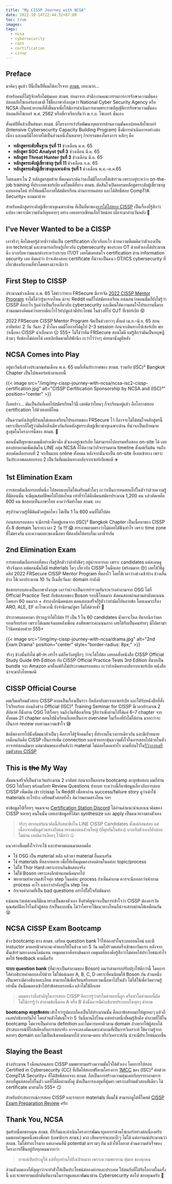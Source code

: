 ```yaml
---
title: "My CISSP Journey with NCSA"
date: 2022-10-14T22:44:32+07:00
toc: true
images:
tags:
  - ncsa
  - cybersecurity
  - rant
  - certification
  - cissp
---
```


## Preface

มาคิดๆ ดูแล้ว ปีนี้เป็นปีที่ผมได้อะไรจาก [สกมช.](https://ncsa.or.th/) เยอะมาก&hellip;

สำหรับคนที่ไม่รู้จักหรือไม่คุ้นเคย สกมช. ย่อมาจาก สำนักงานคณะกรรมการการรักษาความมั่นคงปลอดภัยไซเบอร์แห่งชาติ ใช้ชื่อภาษาอังกฤษว่า National Cyber Security Agency หรือ NCSA เป็นหน่วยงานที่ตั้งขึ้นมาเพื่อให้มีการดำเนินการตามพระราชบัญญัติการรักษาความมั่นคงปลอดภัยไซเบอร์ พ.ศ. 2562 หรือที่เราเรียกกันว่า พ.ร.บ. ไซเบอร์ นั่นเอง

ตั้งแต่ปีที่แล้วเป็นต้นมา สกมช. มีโครงการเร่งรัดพัฒนาบุคลากรด้านความมั่นคงปลอดภัยไซเบอร์ (Intensive Cybersecurity Capacity Building Program) ซึ่งมีการดำเนินการอย่างต่อเนื่อง และผมก็มีโอกาสได้เป็นส่วนหนึ่งในหลายๆ กิจกรรมของโครงการ หลักๆ คือ

* **หลักสูตรระดับพื้นฐาน รุ่นที่ 11** ช่วงเดือน ม.ค. 65
* **หลักสูตร SOC Analyst รุ่นที่ 3** ช่วงเดือน มี.ค. 65
* **หลักสูตร Threat Hunter รุ่นที่ 3** ช่วงเดือน มี.ค. 65
* **หลักสูตรระดับผู้เชี่ยวชาญ รุ่นที่ 11** ช่วงเดือน ก.ค. 65
* **หลักสูตรระดับผู้เชี่ยวชาญเฉพาะด้าน รุ่นที่ 1** ช่วงเดือน พ.ค.–ต.ค.65

โดยเฉพาะใน 2 หลักสูตรสุดท้าย ที่ตอนแรกคิดว่าคงไม่มีโอกาสได้เข้าร่วม เพราะอยู่ระหว่าง on-the-job training ที่ประเทศเซอร์เบีย แต่โชคดีที่ทาง สกมช. ตัดสินใจเปิดอบรมหลักสูตรระดับผู้เชี่ยวชาญ แบบออนไลน์ ทำให้ผมมีโอกาสได้สมัครเรียน ผ่านการทดสอบ และได้สิทธิ์สอบ CompTIA Security+ แถมมาด้วย

สำหรับหลักสูตรระดับผู้เชี่ยวชาญเฉพาะด้าน ที่เป็นที่มาของ[การได้ไปสอบ CISSP](/posts/cissp-exam-preparation-review/) เป็นเรื่องที่รู้สึกว่าแปลก เพราะมีความบังเอิญหลายๆ อย่าง เลยอยากเขียนเก็บไว้หน่อย เผื่อจะมาอ่านวันหลัง 🧐

## I've Never Wanted to be a CISSP

เอาจริงๆ คือไม่เคยรู้ด้วยซ้ำว่ามันเป็น certification เกี่ยวกับอะไร ด้วยความที่ผมคิดว่าตัวเองเป็นสาย technical และสามารถเรียนรู้เกี่ยวกับ cybersecurity ของระบบ OT ด้วยตัวเองได้ประมาณนึง บวกกับความแตกต่างระหว่างระบบ IT/OT เลยไม่เคยสนใจ certification ด้าน information security เลย คิดแค่ว่า ถ้าจะต้องสอบ certificate ก็น่าจะเป็นแนว OT/ICS cybersecurity ที่เกี่ยวข้องกับงานที่ทำโดยตรงน่าจะดีกว่า

## First Step to CISSP

ประมาณช่วงเดือน ก.พ. 65 ได้ข่าวว่าทาง FRSecure มีการจัด [2022 CISSP Mentor Program](https://frsecure.com/cissp-mentor-program/) จำไม่ได้ว่ารู้มาจากไหน น่าจะ Reddit ผมก็ไปสมัครลงเรียน แน่นอนว่าตอนนั้นก็ยังไม่รู้ว่า CISSP คืออะไร รู้แค่ว่าเป็นเรื่องเกี่ยวกับ cybersecurity และมีคนให้ความสนใจโปรแกรมนี้มาก ส่วนผมเองคิดแค่ว่าอยากมีอะไรไว้ทำ/ดูแล้วมีประโยชน์ ในช่วงที่ไป OJT ที่เซอร์เบีย 😝

2022 FRSecure CISSP Mentor Program จัดเป็นช่วงยาวๆ ตั้งแต่ เม.ย.–มิ.ย. 65 สอนอาทิตย์ละ 2 วัน วันละ 2 ชั่วโมง ผมมีโอกาสได้ดูไป 2–3 session ก่อนจะเดินทางไปเซอร์เบีย พบว่าเนื้อหา CISSP น่าเบื่อมาก 😑 555+ ไม่ใช่ว่าทีม FRSecure สอนไม่ดี แต่รู้สึกว่ามันเป็นทฤษฎีล้วนๆ จับต้องไม่ค่อยได้ เลยเลิกติดตามไปพักนึง กะว่าไว้ว่างๆ ค่อยมานั่งดูทีหลัง

## NCSA Comes into Play

อยู่มาวันนึงช่วงประมาณต้นเดือน พ.ค. 65 ผมก็เห็นประกาศของ สกมช. ร่วมกับ (ISC)² Bangkok Chapter เป็นโปสเตอร์หน้าตาแบบนี้

{{< image src="/img/my-cissp-journey-with-ncsa/ncsa-isc2-cissp-certification.jpg" alt="CISSP Cerfitication Sponsorship by NCSA and (ISC)²" position="center" >}}

ก็เลยอ้าว&hellip; มันเป็นอันที่เคยไปสมัครเรียนไว้นี่ เลยคิดว่าไหนๆ ก็จะเรียนอยู่แล้ว ถือโอกาสสอบ certification ไปด้วยเลยดีไหม 

เป็นความบังเอิญที่ถ้าผมไม่เคยลงเรียนโปรแกรมของ FRSecure ไว้ ก็อาจจะไม่ได้สนใจหลักสูตรนี้ เพราะทีแรกก็ไม่รู้ว่ามันคือสิ่งเดียวกันกับหลักสูตรระดับผู้เชี่ยวชาญเฉพาะด้าน ที่น่าจะเป็นเป้าหมายสูงสุดในโครงการนี้ของ สกมช. 🤔

ตอนนั้นปัญหาของผมมีอย่างเดียวคือ ตัวเองอยู่เซอร์เบีย ไม่สามารถไปอบรมหรือสอบ on-site ได้ เลยลองสอบถามเพิ่มเติมใน LINE กลุ่ม NCSA ก็ได้ความว่ากิจกรรมตาม timeline ตั้งแต่เริ่มต้น จนถึงสอบคัดเลือกรอบที่ 2 จะเป็นแบบ online ทั้งหมด หลังจากนั้นจะเป็น on-site ก็เลยเข้าทาง เพราะวันประกาศผลสอบรอบ 2 เป็นวันที่ผมเดินทางกลับจากเซอร์เบียพอดี ✈️

## 1st Elimination Exam

การสอบคัดเลือกรอบที่หนึ่ง ไปสอบแบบไม่ได้เตรียมตัวใดๆ กะว่าเป็นการทดสอบไปในตัวว่าด้วยความรู้ที่มีตอนนั้น จะมีคุณสมบัติพอได้ไปต่อไหม เท่าที่จำได้คือมีคนสมัครประมาณ 1,200 คน แล้วคัดเหลือ 600 คน ข้อสอบเป็นภาษาไทย คาดว่าจัดทำโดย สกมช. เอง

สรุปว่าความรู้ที่มีติดตัวอยู่พอไหว ได้เป็น 1 ใน 600 คนที่ได้ไปต่อ

ก่อนสอบรอบสอง จะมีการติวโดยผู้แทนจาก (ISC)² Bangkok Chapter เป็นเนื้อหาของ CISSP ทั้ง 8 domain ในระยะเวลา 2 วัน !!! 😱 สารภาพตามตรงว่าไม่ค่อยได้ฟังเท่าไร เพราะ time zone ที่ไม่ตรงกัน และความเยอะของเนื้อหา ที่ต้องอัดให้ครบในเวลาที่จำกัด

## 2nd Elimination Exam

การสอบคัดเลือกรอบที่สอง เริ่มรู้สึกตัวว่าถ้ายังชิลๆ อยู่น่าจะยากละ เพราะ candidates แต่ละคนดูจริงจังมาก แต่ตอนนั้นไม่มี materials ใดๆ เกี่ยวกับ CISSP ในมือเลย (พร้อมมาก 😒) เลยใช้วิธีดูคลิป 2022 FRSecure CISSP Mentor Program ที่ดองไว้ โดยใช้เวลาว่างช่วงเช้าบ้าง ช่วงเย็นบ้าง ใช้เวลาประมาณ 10 วัน ก็เฉลี่ยวันละ domain กำลังดี

ข้อสอบรอบสองเป็นภาษาอังกฤษ เดาว่าน่าจะเป็นการยำรวมกันระหว่างคำถามจาก OSG ไม่ก็ Official Practice Test กับข้อสอบของ Boson รอบนี้โหดมาก คัดคนสอบผ่านตามลำดับคะแนน โดยเอา 60 คนแรก + สำรองอีกนิดหน่อย ตอนสอบเสร็จก็รู้ตัวว่าทำผิดไปหลายข้อ โดยเฉพาะเรื่อง ARO, ALE, EF อะไรพวกนี้ ยังจำนิยาม/สูตร ไม่ได้ด้วยซ้ำ 🤣

ประกาศผลออกมา ปรากฏว่าได้ไปต่อ !!! เป็น 1 ใน 60 candidates น้ำตาจะไหล ทีแรกนึกว่าตกรอบเรียบร้อย เพราะได้เมลแจ้งผลหลังเพื่อน สงสัยเพราะคะแนนกาก เลยได้รับเป็นคนท้ายๆ มีไปดราม่าไว้นิดหน่อยด้วย 555+

{{< image src="/img/my-cissp-journey-with-ncsa/drama.jpg" alt="2nd Exam Drama" position="center" style="border-radius: 8px;" >}}

จริงๆ ช่วงนั้นยังไม่ all-in เท่าไร แต่ก็หวังอยู่ลึกๆ ว่าจะได้ไปต่อ เลยกดสั่งหนังสือ CISSP Official Study Guide 9th Edition กับ CISSP Official Practice Tests 3rd Edition ที่ขายเป็น bundle จาก Amazon มาตั้งแต่ยังไม่ประกาศผลรอบสอง กะว่าถ้าเดินทางกลับจากเซอร์เบีย หนังสือน่าจะมาถึงไทยพอดี

## CISSP Official Course

ผมเริ่มเตรียมตัวสอบ CISSP แบบเป็นเรื่องเป็นราว ก็หลังกลับมาจากเซอร์เบีย และได้รับหนังสือที่สั่งไว้เรียบร้อย ก่อนถึงช่วง Official (ISC)² Training Seminar for CISSP มีเวลาประมาณ 2 สัปดาห์ ก็นั่งอ่าน OSG ไปเรื่อยๆ จนถึงวันที่ต้องเรียน รู้สึกว่าเพิ่งอ่านไปได้แค่ 6–7 chapter จากทั้งหมด 21 chapter ตอนไปนั่งเรียนก็เลยเป็นการ overview ในเรื่องที่ยังไม่ได้อ่าน มากกว่าจะเป็นการ review ทบทวนความเข้าใจ 😅

ข้อดีของการไปนั่งสัมมนาตัวเป็นๆ คือการได้รู้จักคนอื่นๆ ที่ทำงานในวงการเดียวกัน และมีเป้าหมายเหมือนกันคือ CISSP เป็นการเพิ่ม connection และช่วยกระตุ้นความตั้งใจในการสอบไปด้วยในตัว อาจารย์สอนดีมาก แต่มาค้นพบเองทีหลังว่า material ไม่ค่อยโอเคเท่าไร ตามที่บ่นไว้ใน[รีวิวการเตรียมตัวสอบ CISSP](/posts/cissp-exam-preparation-review/#cissp-official-isc-student-guide-6th-edition)

## This is&nbsp;<strike>the</strike>&nbsp;My Way

สัมมนาเสร็จก็เป็นช่วงเว้นประมาณ 2 อาทิตย์ ก่อนจะเป็นอบรม bootcamp ตะลุยข้อสอบ ผมก็อ่าน OSG ไปเรื่อยๆ พร้อมกับทำ Review Questions ท้ายบท ระหว่างนี้ก็หาข้อมูลเกี่ยวกับการสอบ CISSP เพิ่มเติม เข้า r/cissp ใน Reddit เพื่อหาอ่าน success/failure story ดูว่าเค้าใช้ materials อะไรบ้าง เตรียมตัวสอบยังไง คิดว่าพลาดตรงไหน ฯลฯ 

หาข้อมูลไปเรื่อยๆ จนมาเจอ [Certification Station Discord](/posts/cissp-exam-preparation-review/#certification-station-discord) ได้อ่านคำแนะนำและแนวคิดของ CISSP หลายๆ คนในนั้น เลยเอาข้อมูลที่ได้มา synthesize และ apply เป็นแนวทางของตัวเอง

> จริงๆ อยากแชร์แนวคิดนี้กับสมาชิกใน LINE CISSP Candidates ตั้งแต่ก่อนสอบ แต่เนื่องจากมันดูสวนทางกับแนวทางของคนส่วนใหญ่ (ที่คุยกันในห้อง) บวกกับตัวเองก็ยังสอบไม่ผ่าน เลยคิดว่าเงียบๆ ไว้ดีกว่า 🤐

แนวทางที่ผมตั้งใจว่าจะใช้ และทำตามแผนมาตลอดคือ

* ใช้ OSG เป็น material หลัก แล้วหา material อื่นมาเสริม
* ใช้ materials ที่หลากหลาย เพื่อให้เห็นมุมมองรอบด้านในแต่ละ topic/process
* ไม่ใช้ Thor Hard เพราะยากเกินข้อสอบจริง
* ไม่ใช้ Boson เพราะลงลึกด้านเทคนิคมากไป
* พยายามทำความเข้าใจทุก step ในแต่ละ process ถ้าเห็นคำถาม ควรจะนึกออกว่าเค้าถาม process อะไร และเรากำลังอยู่ใน step ไหน
* ถ้าเจอคำถามที่เป็น bad questions อย่าไปใส่ใจกับมันมาก

แน่นอนว่าแต่ละคนก็มีแนวทางเป็นของตัวเอง สิ่งสำคัญน่าจะเป็นการเข้าใจว่า CISSP ต้องการวัดคุณสมบัติอะไรในตัวผู้สอบ ถ้าเป็นแบบนั้น ไม่ว่าใครจะใช้แนวทางไหนก็น่าจะสอบผ่านได้เหมือนกัน 😝

## NCSA CISSP Exam Bootcamp

ช่วง bootcamp ทาง สกมช. เตรียม question bank ไว้ให้ลองทำในระบบออนไลน์ และมี instuctor มาคอยติวคำถาม-คำตอบให้ในช่วงเวลา 5 วัน ผมไปร่วมแค่ครึ่งเช้าของวันแรก หลังจากนั้นเข้าร่วมทางออนไลน์แทน เหตุผลแรกคือรถติดมาก เหตุผลที่สองคือรู้สึกว่าไม่ค่อยได้ประโยชน์เท่าไร ขอให้ feedback ตามนี้ครับ

**ระบบ question bank** (ที่น่าจะเป็นคำถามของ Boson) ผมว่าสามารถปรับปรุงให้ดีกว่านี้ โดยการใส่คำอธิบายคำตอบลงไปด้วย ไม่ใช่แค่เฉลย A, B, C, D เพราะที่คนนิยมใช้ Boson กัน ส่วนหนึ่งเป็นเพราะมีคำอธิบายละเอียด สามารถใช้เพื่อเรียนหรือทบทวนเนื้อหาไปในตัว ไม่ได้ใช้เพื่อวัดความรู้เท่านั้น อันนี้ผมลองเข้าไปทำข้อสอบรอบนึง แล้วไม่ใช้อีกเลย

> ผมมองว่าสิ่งสำคัญในการสอบ CISSP คือการรู้ว่าทำไมคำตอบนี้ถูก หรือทำไมคำตอบนี้ผิด ไม่ใช่การรู้ว่า คำถามข้อนี้ตอบ A หรือ B ดังนั้นควรมีคำอธิบายประกอบในทุกๆ คำถาม

**bootcamp ตะลุยข้อสอบ** เข้าใจว่ารูปแบบก็คงเป็นได้ประมาณนั้น คือเอาข้อสอบมาให้ดูเยอะๆ แล้วก็เฉลย/อธิบายกันไป โดยส่วนตัวไม่แน่ใจว่า 5 วันนี่นานไปไหม แต่อย่างหนึ่งที่ผมรู้สึกคือ คำถามที่ใช้ใน bootcamp ไม่ควรเป็นคำถาม definition และไม่ควรแยกติวตาม domain ถ้าอยากให้ผู้สอบได้ประสบการณ์ที่ใกล้เคียงกับการสอบจริง อาจจะลองคัดเฉพาะคำถามที่เป็นการวิเคราะห์ ใช้ความรู้จากหลายๆ domain และไม่เป็นเชิงเทคนิคมากไป มาถาม–ตอบ หรือวิเคราะห์กัน น่าจะมีประโยชน์มากขึ้น

## Slaying the Beast

ช่วงประมาณ 1 เดือนก่อนสอบ CISSP ผมพยายามสร้างความมั่นใจให้ตัวเอง โดยการไปสอบ Certified in Cybersecurity (CC) ที่เปิดให้สอบฟรีตามโครงการ [1MCC](https://www.isc2.org/landing/1MCC) ของ (ISC)² ต่อด้วย CompTIA Security+ ที่ได้สิทธิ์สอบจาก สกมช. ถือเป็นการสร้างความคุ้นเคยกับบรรยากาศการสอบที่ศูนย์สอบไปในตัว ผลที่ได้คือผ่านทั้งคู่ นับเป็นการลงทุนที่คุ้มค่า เพราะเตรียมตัวสอบทีเดียว ได้ certificate มาสามใบ 555+ 😏

สำหรับประสบการณ์การสอบ CISSP และรายการ materials ที่ผมใช้ สามารถดูได้ที่โพสต์ [CISSP Exam Preparation Review](/posts/cissp-exam-preparation-review/) ครับ 

## Thank You, NCSA

สุดท้ายนี้ขอขอบคุณ สกมช. ที่ริเริ่มและดำเนินโครงการพัฒนาบุคลากรด้านไซเบอร์อย่างต่อเนื่องครับ ผมชอบคำพูดหนึ่งของพี่อมร (เลขาธิการ สกมช.) มาก เสียดายจำแบบเป๊ะๆ ไม่ได้ แต่อารมณ์ประมาณว่า สกมช. ไม่ได้ทำอะไรมาก แค่เอาคนที่มี potential มารวมๆ กัน แล้วให้โอกาส ส่วนความสำเร็จของโครงการก็ขึ้นอยู่กับทุกคนมากกว่า

> เราแค่เปิดประตูให้ แต่ที่ทุกท่านไปถึงเป้าหมาย เพราะความพยายาม ทุ่มเท ของทุกคน

ส่วนตัวผมเองก็สัญญาว่าจะทำตัวให้เป็นประโยชน์ต่อองค์กรและประเทศ ให้สมกับที่ได้รับโอกาสในครั้งนี้ และจะพยายามผลักดันทีมงานในการดูแลและพัฒนาด้าน Cybersecurity ต่อไป ขอบคุณครับ 🙂
